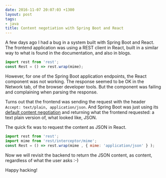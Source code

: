 ```yaml
---
date: 2016-11-07 20:07:03 +1300
layout: post
tags:
- java
title: Content negotiation with Spring Boot and React
---
```


A few days ago I had a bug in a system built with Spring Boot and React. The frontend application
was using a REST client in React, built in a similar way to what is found in the documentation, and
also in blogs.

```javascript
import rest from 'rest';
const Rest = () => rest.wrap(mime);
```

However, for one of the Spring Boot application endpoints, the React component was not working. The
response seemed to be OK in the Network tab, of the browser developer tools. But the component was
failing and complaining when parsing the response.

Turns out that the frontend was sending the request with the header `Accept: text/plain, application/json`.
And Spring Boot was just using its [default content negotiation](https://spring.io/blog/2013/05/11/content-negotiation-using-spring-mvc)
and returning what the frontend requested: a text plain version of, what looked like, JSON.

The quick fix was to request the content as JSON in React.

```javascript
import rest from 'rest';
import mime from 'rest/interceptor/mime';
const Rest = () => rest.wrap(mime , { mime: 'application/json' } );
```

Now we will revisit the backend to return the JSON content, as content, regardless of what
the user asks :-)

Happy hacking!
